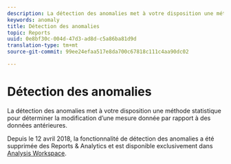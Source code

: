 ```yaml
---
description: La détection des anomalies met à votre disposition une méthode statistique pour déterminer la modification d’une mesure donnée par rapport à des données antérieures.
keywords: anomaly
title: Détection des anomalies
topic: Reports
uuid: 0e8bf30c-004d-47d3-ad8d-c5a86ba81d9d
translation-type: tm+mt
source-git-commit: 99ee24efaa517e8da700c67818c111c4aa90dc02

---
```



# Détection des anomalies

La détection des anomalies met à votre disposition une méthode statistique pour déterminer la modification d’une mesure donnée par rapport à des données antérieures.

Depuis le 12 avril 2018, la fonctionnalité de détection des anomalies a été supprimée des Reports &amp; Analytics et est disponible exclusivement dans [Analysis Workspace](https://marketing.adobe.com/resources/help/en_US/analytics/analysis-workspace/virtual-analyst.html).

